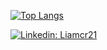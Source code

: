 
[![Top Langs](https://github-readme-stats.vercel.app/api/top-langs/?username=Liamcr21)](https://github.com/anuraghazra/github-readme-stats)

[![Linkedin: Liamcr21](https://img.shields.io/badge/-Liamcr21-blue?style=flat-square&logo=Linkedin&logoColor=white&link=https://www.linkedin.com/in/liamcariou/)](https://www.linkedin.com/in/liamcariou/)

